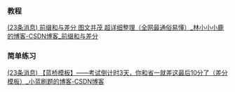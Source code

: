 ### 教程

[(23条消息) 前缀和与差分 图文并茂 超详细整理（全网最通俗易懂）_林小小小鹿的博客-CSDN博客_前缀和与差分](https://blog.csdn.net/weixin_45629285/article/details/111146240?ops_request_misc=%7B%22request%5Fid%22%3A%22164923843316780264020554%22%2C%22scm%22%3A%2220140713.130102334..%22%7D&request_id=164923843316780264020554&biz_id=0&spm=1018.2226.3001.4187)

### 简单练习

[(23条消息) 【蓝桥模板】——考试倒计时3天，你和省一就差这最后10分了（差分模板）_小蓝刷题的博客-CSDN博客](https://blog.csdn.net/m0_55148406/article/details/123995389?utm_source=app&app_version=5.3.0&utm_source=app)